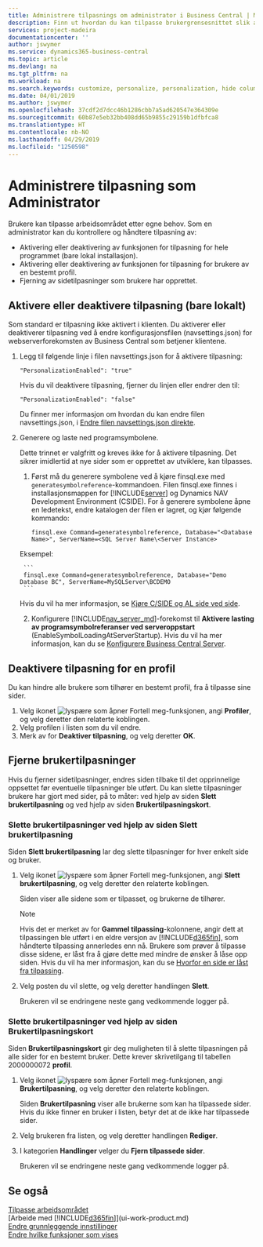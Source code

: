```yaml
---
title: Administrere tilpasnings om administrator i Business Central | Microsoft-dokumentasjon
description: Finn ut hvordan du kan tilpasse brukergrensesnittet slik at det passer til din arbeidsmåte.
services: project-madeira
documentationcenter: ''
author: jswymer
ms.service: dynamics365-business-central
ms.topic: article
ms.devlang: na
ms.tgt_pltfrm: na
ms.workload: na
ms.search.keywords: customize, personalize, personalization, hide columns, remove fields, move fields
ms.date: 04/01/2019
ms.author: jswymer
ms.openlocfilehash: 37cdf2d7dcc46b1286cbb7a5ad620547e364309e
ms.sourcegitcommit: 60b87e5eb32bb408dd65b9855c29159b1dfbfca8
ms.translationtype: HT
ms.contentlocale: nb-NO
ms.lasthandoff: 04/29/2019
ms.locfileid: "1250598"
---
```

# <a name="managing-personalization-as-an-administrator"></a>Administrere tilpasning som Administrator

 Brukere kan tilpasse arbeidsområdet etter egne behov. Som en administrator kan du kontrollere og håndtere tilpasning av:

-   Aktivering eller deaktivering av funksjonen for tilpasning for hele programmet (bare lokal installasjon).
-   Aktivering eller deaktivering av funksjonen for tilpasning for brukere av en bestemt profil.
-   Fjerning av sidetilpasninger som brukere har opprettet.

## <a name="EnablePersonalization"></a>Aktivere eller deaktivere tilpasning (bare lokalt)

Som standard er tilpasning ikke aktivert i klienten. Du aktiverer eller deaktiverer tilpasning ved å endre konfigurasjonsfilen (navsettings.json) for webserverforekomsten av Business Central som betjener klientene.

1. Legg til følgende linje i filen navsettings.json for å aktivere tilpasning:

    ```
    "PersonalizationEnabled": "true"
    ```

    Hvis du vil deaktivere tilpasning, fjerner du linjen eller endrer den til:

    ```
    "PersonalizationEnabled": "false"
    ```

    Du finner mer informasjon om hvordan du kan endre filen navsettings.json, i [Endre filen navsettings.json direkte](https://docs.microsoft.com/en-us/dynamics365/business-central/dev-itpro/administration/configure-web-server?branch=master#Settings).

2. Generere og laste ned programsymbolene.

    Dette trinnet er valgfritt og kreves ikke for å aktivere tilpasning. Det sikrer imidlertid at nye sider som er opprettet av utviklere, kan tilpasses.

    1. Først må du generere symbolene ved å kjøre finsql.exe med `generatesymbolreference`-kommandoen. Filen finsql.exe finnes i installasjonsmappen for [!INCLUDE[server](includes/server.md)] og Dynamics NAV Development Environment (CSIDE). For å generere symbolene åpne en ledetekst, endre katalogen der filen er lagret, og kjør følgende kommando:

        ```
        finsql.exe Command=generatesymbolreference, Database="<Database Name>", ServerName=<SQL Server Name\<Server Instance>
        ```
    Eksempel:

        ```
        finsql.exe Command=generatesymbolreference, Database="Demo Database BC", ServerName=MySQLServer\BCDEMO
        ```

    Hvis du vil ha mer informasjon, se [Kjøre C/SIDE og AL side ved side](https://docs.microsoft.com/en-us/dynamics365/business-central/dev-itpro/developer/devenv-running-cside-and-al-side-by-side).

    2. Konfigurere [!INCLUDE[nav_server_md](includes/nav_server_md.md)]-forekomst til **Aktivere lasting av programsymbolreferanser ved serveroppstart** (EnableSymbolLoadingAtServerStartup). Hvis du vil ha mer informasjon, kan du se [Konfigurere Business Central Server](https://docs.microsoft.com/en-us/dynamics365/business-central/dev-itpro/administration/configure-server-instance#development-settings).

## <a name="to-disable-personalization-for-a-profile"></a>Deaktivere tilpasning for en profil

Du kan hindre alle brukere som tilhører en bestemt profil, fra å tilpasse sine sider.

1. Velg ikonet ![lyspære som åpner Fortell meg-funksjonen](media/ui-search/search_small.png "Fortell hva du vil gjøre"), angi **Profiler**, og velg deretter den relaterte koblingen.
2. Velg profilen i listen som du vil endre.
3. Merk av for **Deaktiver tilpasning**, og velg deretter **OK**.

## <a name="to-clear-user-personalizations"></a>Fjerne brukertilpasninger

Hvis du fjerner sidetilpasninger, endres siden tilbake til det opprinnelige oppsettet før eventuelle tilpasninger ble utført. Du kan slette tilpasninger brukere har gjort med sider, på to måter: ved hjelp av siden **Slett brukertilpasning** og ved hjelp av siden **Brukertilpasningskort**.

### <a name="to-clear-user-personalizations-by-using-the-delete-user-personalization-page"></a>Slette brukertilpasninger ved hjelp av siden Slett brukertilpasning

Siden **Slett brukertilpasning** lar deg slette tilpasninger for hver enkelt side og bruker.

1. Velg ikonet ![lyspære som åpner Fortell meg-funksjonen](media/ui-search/search_small.png "Fortell hva du vil gjøre"), angi **Slett brukertilpasning**, og velg deretter den relaterte koblingen.

    Siden viser alle sidene som er tilpasset, og brukerne de tilhører.

    >[!NOTE]
    > Hvis det er merket av for **Gammel tilpassing**-kolonnene, angir dett at tilpassingen ble utført i en eldre versjon av [!INCLUDE[d365fin](includes/d365fin_md.md)], som håndterte tilpassing annerledes enn nå. Brukere som prøver å tilpasse disse sidene, er låst fra å gjøre dette med mindre de ønsker å låse opp siden. Hvis du vil ha mer informasjon, kan du se [Hvorfor en side er låst fra tilpassing](ui-personalization-locked.md).

2. Velg posten du vil slette, og velg deretter handlingen **Slett**.

    Brukeren vil se endringene neste gang vedkommende logger på.

### <a name="to-clear-user-personalizations-by-using-the-user-personalization-card-page"></a>Slette brukertilpasninger ved hjelp av siden Brukertilpasningskort

Siden **Brukertilpasningskort** gir deg muligheten til å slette tilpasningen på alle sider for en bestemt bruker. Dette krever skrivetilgang til tabellen 2000000072 **profil**.

1. Velg ikonet ![lyspære som åpner Fortell meg-funksjonen](media/ui-search/search_small.png "Fortell hva du vil gjøre"), angi **Brukertilpasning**, og velg deretter den relaterte koblingen.

    Siden **Brukertilpasning** viser alle brukerne som kan ha tilpassede sider. Hvis du ikke finner en bruker i listen, betyr det at de ikke har tilpassede sider.

2. Velg brukeren fra listen, og velg deretter handlingen **Rediger**.

3. I kategorien **Handlinger** velger du **Fjern tilpassede sider**.

    Brukeren vil se endringene neste gang vedkommende logger på.

## <a name="see-also"></a>Se også
[Tilpasse arbeidsområdet](ui-personalization-user.md)  
[Arbeide med [!INCLUDE[d365fin](includes/d365fin_md.md)]](ui-work-product.md)  
[Endre grunnleggende innstillinger](ui-change-basic-settings.md)  
[Endre hvilke funksjoner som vises](ui-experiences.md)  
